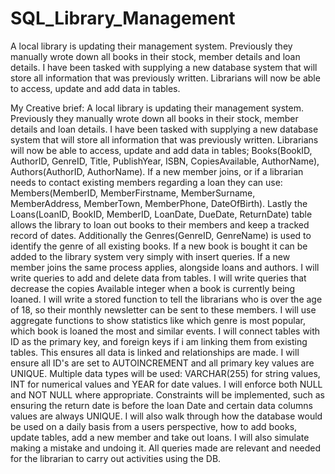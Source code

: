 # SQL_Library_Management
A local library is updating their management system. Previously they manually wrote down all books in their stock, member details and loan details. I have been tasked with supplying a new database system that will store all information that was previously written. Librarians will now be able to access, update and add data in tables.

My Creative brief:
A local library is updating their management system. Previously they manually wrote down all books in their stock, member details and loan details. I have been tasked with supplying a new database system that will store all information that was previously written. Librarians will now be able to access, update and add data in tables;
Books(BookID, AuthorID, GenreID, Title, PublishYear, ISBN, CopiesAvailable, AuthorName), 
Authors(AuthorID, AuthorName).
If a new member joins, or if a librarian needs to contact existing members regarding a loan they can use:
Members(MemberID, MemberFirstname, MemberSurname, MemberAddress, MemberTown, MemberPhone, DateOfBirth).
Lastly the Loans(LoanID, BookID, MemberID, LoanDate, DueDate, ReturnDate) table allows the library to loan out books to their members and keep a tracked record of dates. Additionally the Genres(GenreID, GenreName) is used to identify the genre of all existing books.
If a new book is bought it can be added to the library system very simply with insert queries. If a new member joins the same process applies, alongside loans and authors.
I will write queries to add and delete data from tables. I will write queries that decrease the copies Available integer when a book is currently being loaned. I will write a stored function to tell the librarians who is over the age of 18, so their monthly newsletter can be sent to these members. I will use aggregate functions to show statistics like which genre is most popular, which book is loaned the most and similar events. I will connect tables with ID as the primary key, and foreign keys if i am linking them from existing tables. This ensures all data is linked and relationships are made. I will ensure all ID's are set to AUTOINCREMENT and all primary key values are UNIQUE. Multiple data types will be used: VARCHAR(255) for string values, INT for numerical values and YEAR for date values. I will enforce both NULL and NOT NULL where appropriate. Constraints will be implemented, such as ensuring the return date is before the loan Date and certain data columns values are always UNIQUE. I will also walk through how the database would be used on a daily basis from a users perspective, how to add books, update tables, add a new member and take out loans. I will also simulate making a mistake and undoing it. All queries made are relevant and needed for the librarian to carry out activities using the DB.
